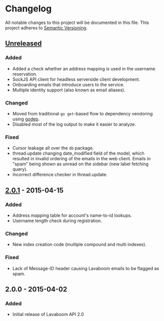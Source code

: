 # Changelog

All notable changes to this project will be documented in this file.
This project adheres to [Semantic Versioning](http://semver.org/).

## [Unreleased][unreleased]
### Added
 - Added a check whether an address mapping is used in the username
   reservation.
 - SockJS API client for headless serverside client development.
 - Onboarding emails that introduce users to the service.
 - Multiple identity support (also known as email aliases).

### Changed
 - Moved from traditional `go get`-based flow to dependency vendoring
   using [godep](https://github.com/tools/godep).
 - Disabled most of the log output to make it easier to analyze.

### Fixed
 - Cursor leakage all over the `db` package.
 - thread.update changing date_modified field of the model, which
   resulted in invalid ordering of the emails in the web client.
   Emails in "spam" being shown as unread on the sidebar (new label
   fetching query).
 - Incorrect difference checker in thread.update.

## [2.0.1] - 2015-04-15
### Added
 - Address mapping table for account's name-to-id lookups.
 - Username length check during registration.

### Changed
 - New index creation code (multiple compound and multi indexes).

### Fixed
 - Lack of Message-ID header causing Lavaboom emails to be flagged as
   spam.

## 2.0.0 - 2015-04-02
### Added
 - Initial release of Lavaboom API 2.0

[unreleased]: https://github.com/lavab/api/compare/2.0.1...HEAD
[2.0.1]: https://github.com/lavab/api/compare/2.0.1...0.2.0